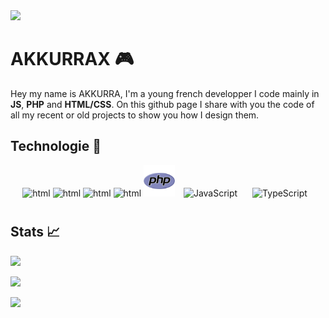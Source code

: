 <img src="https://raw.githubusercontent.com/yayouu/yayouu/main/1.gif">


# AKKURRAX 🎮


Hey my name is AKKURRA, I'm a young french developper I code mainly in **JS**, **PHP** and **HTML/CSS**. On this github page I share with you the code of all my recent or old projects to show you how I design them.

## Technologie 🧬

<div align="center">  
<img  alt="html" height="50" width="50" src="https://camo.githubusercontent.com/bfa71fe5e1eb3ca57a7e4ef9c6b2ca21414c4fdab27ac6861e211e7cfe8f7d9f/68747470733a2f2f70726f66696c696e61746f722e7269736861762e6465762f736b696c6c732d6173736574732f68746d6c352d6f726967696e616c2d776f72646d61726b2e737667">
 <img alt="html" height="50" width="50" src="https://camo.githubusercontent.com/1f14c9c472b21cf8790a4fb6914be3a3181e957ecc2b397775f06a989d20cb37/68747470733a2f2f70726f66696c696e61746f722e7269736861762e6465762f736b696c6c732d6173736574732f637373332d6f726967696e616c2d776f72646d61726b2e737667" >
<img  alt="html" height="50" width="50" src="https://i.ibb.co/CvZ5v1Q/bootstrap-4-icon-removebg-preview.png" >
<img alt="html" height="50" width="50" src="https://camo.githubusercontent.com/b7ea09b0c030ae14623cfc3a52ab3ee0d07e0259a1b230139e65ba00454327c9/68747470733a2f2f70726f66696c696e61746f722e7269736861762e6465762f736b696c6c732d6173736574732f6769742d73636d2d69636f6e2e737667" >
<img alt="html" height="50"  width="50" src="https://raw.githubusercontent.com/github/explore/ccc16358ac4530c6a69b1b80c7223cd2744dea83/topics/php/php.png" >
<img style="margin: 10px" src="https://profilinator.rishav.dev/skills-assets/javascript-original.svg" alt="JavaScript" height="50" /> 
<img style="margin: 10px" src="https://profilinator.rishav.dev/skills-assets/typescript-original.svg" alt="TypeScript" height="50" />  

</div>

</td><td valign="top" width="33%"> 


## Stats 📈   
<a href ="https://github.com/AKKURRAX"><img height="220em" src="https://github-readme-stats.vercel.app/api?username=AKKURRAX&count_private=true&show_icons=true&theme=blueberry"/></a>
 
<a href ="https://github.com/AKKURRAX"><img height="220em" src="https://github-readme-stats.vercel.app/api/top-langs/?username=AKKURRAX&theme=blueberry&hide=batchfile"></a>

 <img src="https://raw.githubusercontent.com/yayouu/yayouu/main/1.gif">


